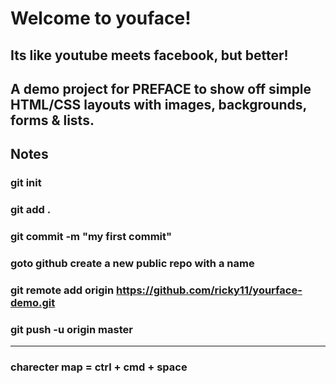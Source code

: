 # Welcome to youface!

## Its like youtube meets facebook, but better!

## A demo project for PREFACE to show off simple HTML/CSS layouts with images, backgrounds, forms & lists.

## Notes
### git init
### git add .
### git commit -m "my first commit"

### goto github create a new public repo with a name

### git remote add origin https://github.com/ricky11/yourface-demo.git

### git push -u origin master



---
### charecter map = ctrl + cmd + space
